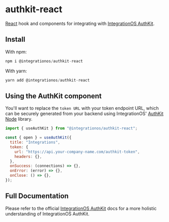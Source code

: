 # authkit-react

[React](https://react.dev/) hook and components for integrating with [IntegrationOS AuthKit](https://docs.integrationos.com/docs/authkit).

## Install

With npm:

```jsx
npm i @integrationos/authkit-react
```

With yarn:

```jsx
yarn add @integrationos/authkit-react
```

## Using the AuthKit component

You'll want to replace the `token URL` with your token endpoint URL, which can be securely generated from your backend using IntegrationOS' [AuthKit Node](https://www.npmjs.com/package/@integrationos/authkit-node) library.

```jsx
import { useAuthKit } from "@integrationos/authkit-react";

const { open } = useAuthKit({
  title: "Integrations",
  token: {
    url: "https://api.your-company-name.com/authkit-token",
    headers: {},
  },
  onSuccess: (connections) => {},
  onError: (error) => {},
  onClose: () => {},
});
```

## Full Documentation

Please refer to the official [IntegrationOS AuthKit](https://docs.integrationos.com/docs/authkit) docs for a more holistic understanding of IntegrationOS AuthKit.

